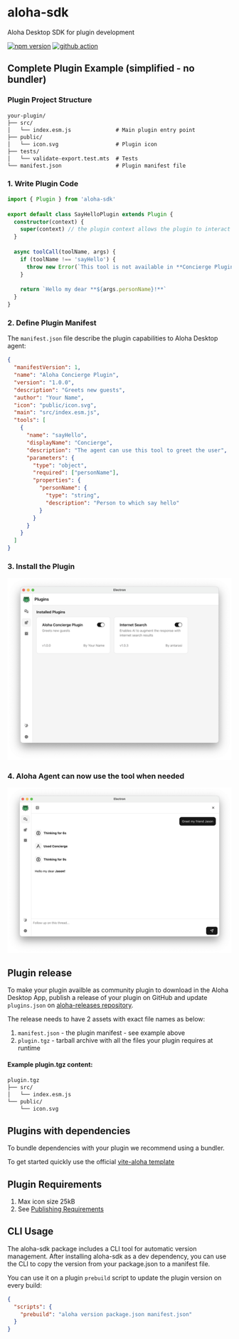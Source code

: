 # aloha-sdk
Aloha Desktop SDK for plugin development

[![npm version](https://img.shields.io/npm/v/aloha-sdk)](https://npmjs.com/package/aloha-sdk)
[![github action](https://github.com/antarasi/aloha-sdk/actions/workflows/npm-publish.yml/badge.svg)](https://github.com/antarasi/aloha-sdk/actions/workflows/npm-publish.yml)

## Complete Plugin Example (simplified - no bundler)

### Plugin Project Structure

```
your-plugin/
├── src/
│   └── index.esm.js              # Main plugin entry point
├── public/
│   └── icon.svg                  # Plugin icon
├── tests/
│   └── validate-export.test.mts  # Tests
└── manifest.json                 # Plugin manifest file
```

### 1. Write Plugin Code 

```typescript
import { Plugin } from 'aloha-sdk'

export default class SayHelloPlugin extends Plugin {
  constructor(context) {
    super(context) // the plugin context allows the plugin to interact with the agent
  }

  async toolCall(toolName, args) {
    if (toolName !== 'sayHello') {
      throw new Error(`This tool is not available in **Concierge Plugin**`)
    }

    return `Hello my dear **${args.personName}!**`
  }
}
```

### 2. Define Plugin Manifest

The `manifest.json` file describe the plugin capabilities to Aloha Desktop agent:

```json
{
  "manifestVersion": 1,
  "name": "Aloha Concierge Plugin",
  "version": "1.0.0",
  "description": "Greets new guests",
  "author": "Your Name",
  "icon": "public/icon.svg",
  "main": "src/index.esm.js",
  "tools": [
    {
      "name": "sayHello",
      "displayName": "Concierge",
      "description": "The agent can use this tool to greet the user",
      "parameters": {
        "type": "object",
        "required": ["personName"],
        "properties": {
          "personName": {
            "type": "string",
            "description": "Person to which say hello"
          }
        }
      }
    }
  ]
}
```

### 3. Install the Plugin

<img src=".github/assets/plugins.png" width="800">

### 4. Aloha Agent can now use the tool when needed

<img src=".github/assets/greeting-tool.png" width="800">

## Plugin release

To make your plugin availble as community plugin to download in the Aloha Desktop App, publish a release of your plugin on GitHub and update `plugins.json` on [aloha-releases repository](https://github.com/antarasi/aloha-releases).

The release needs to have 2 assets with exact file names as below:
1. `manifest.json` - the plugin manifest - see example above
2. `plugin.tgz` - tarball archive with all the files your plugin requires at runtime

#### Example plugin.tgz content:
```
plugin.tgz
├── src/
│   └── index.esm.js              
└── public/
    └── icon.svg
```

## Plugins with dependencies

To bundle dependencies with your plugin we recommend using a bundler. 

To get started quickly use the official [vite-aloha template](https://github.com/antarasi/vite-aloha)

## Plugin Requirements

1. Max icon size 25kB
2. See [Publishing Requirements](https://github.com/antarasi/aloha-releases?tab=readme-ov-file#publishing-requirements)

## CLI Usage

The aloha-sdk package includes a CLI tool for automatic version management. After installing aloha-sdk as a dev dependency, you can use the CLI to copy the version from your package.json to a manifest file.

You can use it on a plugin `prebuild` script to update the plugin version on every build:

```json
{
  "scripts": {
    "prebuild": "aloha version package.json manifest.json"
  }
}
```

